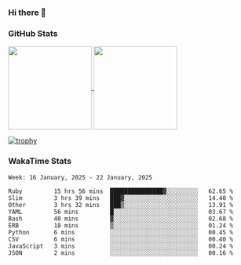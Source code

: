 ### Hi there 👋

### GitHub Stats

<a href="https://github.com/anuraghazra/github-readme-stats">
  <img align="center" height="170px" src="https://github-readme-stats.vercel.app/api/top-langs/?username=tksfjt1024&layout=compact&count_private=true&show_icons=true&show_icons=true&theme=graywhite" />
</a>
<a href="https://github.com/anuraghazra/github-readme-stats">
  <img align="center" height="170px" src="https://github-readme-stats.vercel.app/api?username=tksfjt1024&count_private=true&show_icons=true&show_icons=true&theme=graywhite" />
</a>

[![trophy](https://github-profile-trophy.vercel.app/?username=tksfjt1024)](https://github.com/ryo-ma/github-profile-trophy)

### WakaTime Stats

<!--START_SECTION:waka-->
```text
Week: 16 January, 2025 - 22 January, 2025

Ruby         15 hrs 56 mins  ███████████████▓░░░░░░░░░   62.65 % 
Slim         3 hrs 39 mins   ███▓░░░░░░░░░░░░░░░░░░░░░   14.40 % 
Other        3 hrs 32 mins   ███▒░░░░░░░░░░░░░░░░░░░░░   13.91 % 
YAML         56 mins         █░░░░░░░░░░░░░░░░░░░░░░░░   03.67 % 
Bash         40 mins         ▓░░░░░░░░░░░░░░░░░░░░░░░░   02.68 % 
ERB          18 mins         ▒░░░░░░░░░░░░░░░░░░░░░░░░   01.24 % 
Python       6 mins          ░░░░░░░░░░░░░░░░░░░░░░░░░   00.45 % 
CSV          6 mins          ░░░░░░░░░░░░░░░░░░░░░░░░░   00.40 % 
JavaScript   3 mins          ░░░░░░░░░░░░░░░░░░░░░░░░░   00.24 % 
JSON         2 mins          ░░░░░░░░░░░░░░░░░░░░░░░░░   00.16 % 
```
<!--END_SECTION:waka-->
